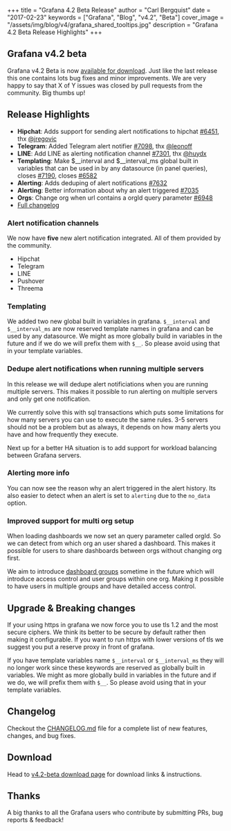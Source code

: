 +++
title = "Grafana 4.2 Beta Release"
author = "Carl Bergquist"
date = "2017-02-23"
keywords = ["Grafana", "Blog", "v4.2", "Beta"]
cover_image = "/assets/img/blog/v4/grafana_shared_tooltips.jpg"
description = "Grafana 4.2 Beta Release Highlights"
+++

## Grafana v4.2 beta
Grafana v4.2 Beta is now [available for download](/download/4_2_0/).
Just like the last release this one contains lots bug fixes and minor improvements. 
We are very happy to say that X of Y issues was closed by pull requests from the community. 
Big thumbs up!

## Release Highlights

- **Hipchat**: Adds support for sending alert notifications to hipchat [#6451](https://github.com/grafana/grafana/issues/6451), thx [@jregovic](https://github.com/jregovic)
- **Telegram**: Added Telegram alert notifier [#7098](https://github.com/grafana/grafana/pull/7098), thx [@leonoff](https://github.com/leonoff)
- **LINE**: Add LINE as alerting notification channel [#7301](https://github.com/grafana/grafana/pull/7301), thx [@huydx](https://github.com/huydx)
- **Templating**: Make $__interval and $__interval_ms global built in variables that can be used in by any datasource (in panel queries), closes [#7190](https://github.com/grafana/grafana/issues/7190), closes [#6582](https://github.com/grafana/grafana/issues/6582)
- **Alerting**: Adds deduping of alert notifications [#7632](https://github.com/grafana/grafana/pull/7632)
- **Alerting**: Better information about why an alert triggered [#7035](https://github.com/grafana/grafana/issues/7035)
- **Orgs**: Change org when url contains a orgId query parameter [#6948](https://github.com/grafana/grafana/issues/6948)
- [Full changelog](https://github.com/grafana/grafana/blob/master/CHANGELOG.md)

### Alert notification channels 

We now have **five** new alert notification integrated. All of them provided by the community. 

* Hipchat 
* Telegram 
* LINE 
* Pushover
* Threema

### Templating

We added two new global built in variables in grafana. `$__interval` and `$__interval_ms` are now reserved template names in grafana and can be used by any datasource.
We might as more globally build in variables in the future and if we do we will prefix them with `$__`. So please avoid using that in your template variables.

### Dedupe alert notifications when running multiple servers
In this release we will dedupe alert notificiations when you are running multiple servers. 
This makes it possible to run alerting on multiple servers and only get one notification. 

We currently solve this with sql transactions which puts some limitations for how many servers you can use to execute the same rules. 
3-5 servers should not be a problem but as always, it depends on how many alerts you have and how frequently they execute.

Next up for a better HA situation is to add support for workload balancing between Grafana servers. 

### Alerting more info
You can now see the reason why an alert triggered in the alert history. Its also easier to detect when an alert is set to `alerting` due to the `no_data` option.

### Improved support for multi org setup
When loading dashboards we now set an query parameter called orgId. So we can detect from which org an user shared a dashboard. 
This makes it possible for users to share dashboards between orgs without changing org first.

We aim to introduce [dashboard groups](https://github.com/grafana/grafana/issues/1611) sometime in the future which will introduce access control and user groups within one org. 
Making it possible to have users in multiple groups and have detailed access control.

## Upgrade & Breaking changes

If your using https in grafana we now force you to use tls 1.2 and the most secure ciphers. 
We think its better to be secure by default rather then making it configurable.
If you want to run https with lower versions of tls we suggest you put a reserve proxy in front of grafana.

If you have template variables name `$__interval` or `$__interval_ms` they will no longer work since these keywords 
are reserved as globally built in variables. We might as more globally build in variables in the future and if we do, we will prefix them with `$__`. So please avoid using that in your template variables.

## Changelog

Checkout the [CHANGELOG.md](https://github.com/grafana/grafana/blob/master/CHANGELOG.md) file for a complete list
of new features, changes, and bug fixes.

## Download

Head to [v4.2-beta download page](/download/4_2_0/) for download links & instructions.

## Thanks
A big thanks to all the Grafana users who contribute by submitting PRs, bug reports & feedback!
